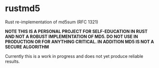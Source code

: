 # rustmd5
Rust re-implementation of md5sum  (RFC 1321)

**NOTE THIS IS A PERSONAL PROJECT FOR SELF-EDUCATION IN RUST AND NOT A ROBUST IMPLEMENTATION OF MD5. DO NOT USE IN PRODUCTION OR FOR ANYTHING CRITICAL.  IN ADDITION MD5 IS NOT A SECURE ALGORITHM**

Currently this is a work in progress and does not yet produce reliable results. 